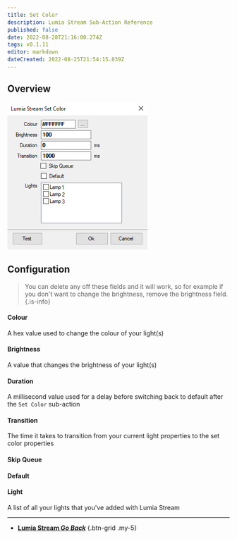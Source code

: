 ```yaml
---
title: Set Color
description: Lumia Stream Sub-Action Reference
published: false
date: 2022-08-28T21:16:00.274Z
tags: v0.1.11
editor: markdown
dateCreated: 2022-08-25T21:54:15.039Z
---
```


## Overview
![streamer.bot-intergration-lumia-stream-sub-action-set-color-default.png](/intergrations/lumia-stream/sub-actions/set-color/streamer.bot-intergration-lumia-stream-sub-action-set-color-default.png)

## Configuration
> You can delete any off these fields and it will work, so for example if you don't want to change the brightness, remove the brightness field.
{.is-info}
#### Colour
A hex value used to change the colour of your light(s)

#### Brightness
A value that changes the brightness of your light(s)

#### Duration
A millisecond value used for a delay before switching back to default after the `Set Color` sub-action

#### Transition
The time it takes to transition from your current light properties to the set color properties

#### Skip Queue

#### Default

#### Light
A list of all your lights that you've added with Lumia Stream

---

- [<i class="mdi mdi-chevron-left"></i> **Lumia Stream *Go Back***](/en/Sub-Actions/Lumia-Stream)
{.btn-grid .my-5}